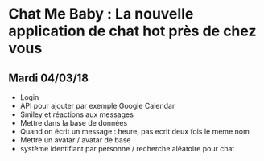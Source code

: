 # Chat Me Baby : La nouvelle application de chat hot près de chez vous
## Mardi 04/03/18
- Login
- API pour ajouter par exemple Google Calendar
- Smiley et réactions aux messages
- Mettre dans la base de données
- Quand on écrit un message : heure, pas ecrit deux fois le meme nom
- Mettre un avatar / avatar de base
- système identifiant par personne / recherche aléatoire pour chat

